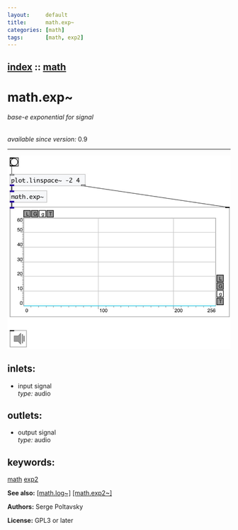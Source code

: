 ```yaml
---
layout:     default
title:      math.exp~
categories: [math]
tags:       [math, exp2]
---
```

[index](index.html) :: [math](category_math.html)
---

# math.exp~

###### base-e exponential for signal

*available since version:* 0.9

---




[![example](../examples/img/math.exp~.jpg)](../examples/pd/math.exp~.pd)









## inlets:

* input signal<br>
_type:_ audio



## outlets:

* output signal<br>
_type:_ audio



## keywords:

[math](keywords/math.html)
[exp2](keywords/exp2.html)



**See also:**
[\[math.log~\]](math.log~.html)
[\[math.exp2~\]](math.exp2~.html)




**Authors:** Serge Poltavsky




**License:** GPL3 or later





